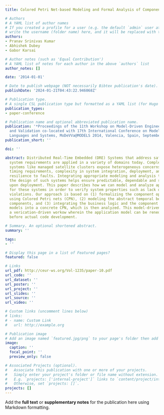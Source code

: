 ```yaml
---
title: Colored Petri Net-based Modeling and Formal Analysis of Component-based Applications

# Authors
# A YAML list of author names
# If you created a profile for a user (e.g. the default `admin` user at `content/authors/admin/`), 
# write the username (folder name) here, and it will be replaced with their full name and linked to their profile.
authors:
- Pranav Srinivas Kumar
- Abhishek Dubey
- Gabor Karsai

# Author notes (such as 'Equal Contribution')
# A YAML list of notes for each author in the above `authors` list
author_notes: []

date: '2014-01-01'

# Date to publish webpage (NOT necessarily Bibtex publication's date).
publishDate: '2024-01-21T04:43:22.946068Z'

# Publication type.
# A single CSL publication type but formatted as a YAML list (for Hugo requirements).
publication_types:
- paper-conference

# Publication name and optional abbreviated publication name.
publication: '*Proceedings of the 11th Workshop on Model-Driven Engineering, Verification
  and Validation co-located with 17th International Conference on Model Driven Engineering
  Languages and Systems, MoDeVVa@MODELS 2014, Valencia, Spain, September 30, 2014*'
publication_short: ''

doi: ''

abstract: Distributed Real-Time Embedded (DRE) Systems that address safety and mission-critical
  system requirements are applied in a variety of domains today. Complex, integrated
  systems like managed satellite clusters expose heterogeneous concerns such as strict
  timing requirements, complexity in system integration, deployment, and repair; and
  resilience to faults. Integrating appropriate modeling and analysis techniques into
  the design of such systems helps ensure predictable, dependable and safe operation
  upon deployment. This paper describes how we can model and analyze applications
  for these systems in order to verify system properties such as lack of deadline
  violations. Our approach is based on (1) formalizing the component operation scheduling
  using Colored Petri nets (CPN), (2) modeling the abstract temporal behavior of application
  components, and (3) integrating the business logic and the component operation scheduling
  models into a concrete CPN, which is then analyzed. This model-driven approach enables
  a verication-driven workow wherein the application model can be rened and restructured
  before actual code development.

# Summary. An optional shortened abstract.
summary: ''

tags:
- ''

# Display this page in a list of Featured pages?
featured: false

# Links
url_pdf: http://ceur-ws.org/Vol-1235/paper-10.pdf
url_code: ''
url_dataset: ''
url_poster: ''
url_project: ''
url_slides: ''
url_source: ''
url_video: ''

# Custom links (uncomment lines below)
# links:
# - name: Custom Link
#   url: http://example.org

# Publication image
# Add an image named `featured.jpg/png` to your page's folder then add a caption below.
image:
  caption: ''
  focal_point: ''
  preview_only: false

# Associated Projects (optional).
#   Associate this publication with one or more of your projects.
#   Simply enter your project's folder or file name without extension.
#   E.g. `projects: ['internal-project']` links to `content/project/internal-project/index.md`.
#   Otherwise, set `projects: []`.
projects: []
---
```


Add the **full text** or **supplementary notes** for the publication here using Markdown formatting.
